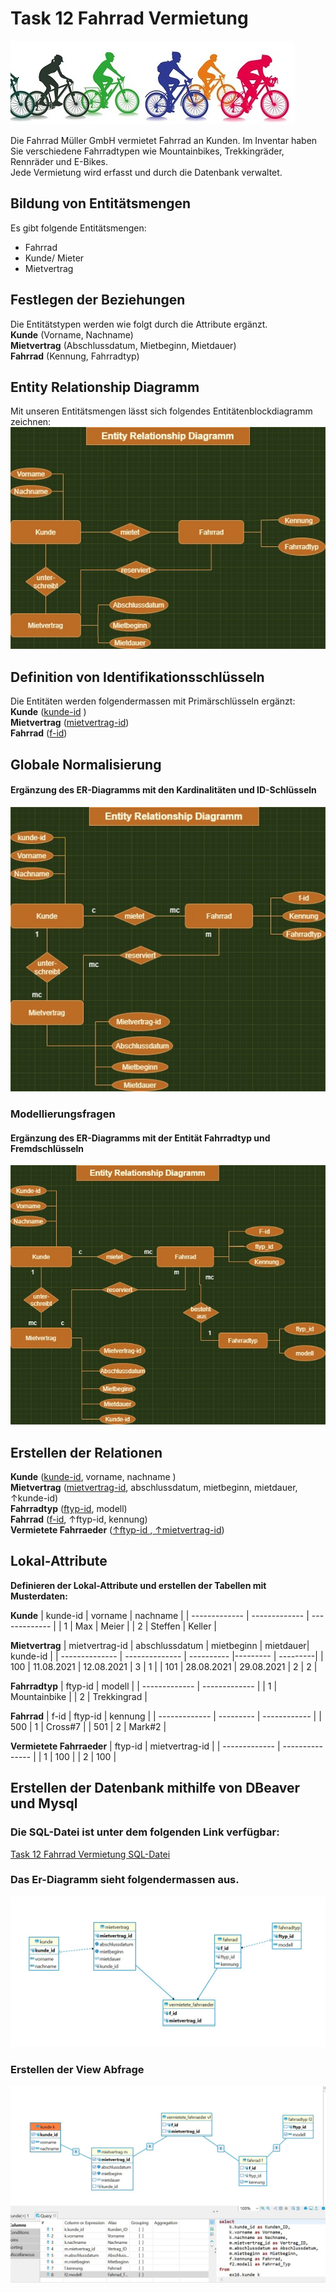 # Task 12 Fahrrad Vermietung
![Kurse](/Bilder/fahrraeder2.jpg)  

Die Fahrrad Müller GmbH vermietet Fahrrad an Kunden. Im Inventar haben Sie verschiedene Fahrradtypen wie Mountainbikes, Trekkingräder, Rennräder und E-Bikes.  
Jede Vermietung wird erfasst und durch die Datenbank verwaltet. 

## Bildung von Entitätsmengen
Es gibt folgende Entitätsmengen:
- Fahrrad
- Kunde/ Mieter
- Mietvertrag  
  
## Festlegen der Beziehungen  
Die Entitätstypen werden wie folgt durch die Attribute ergänzt.  
**Kunde** (Vorname, Nachname)   
**Mietvertrag** (Abschlussdatum, Mietbeginn, Mietdauer)   
**Fahrrad** (Kennung, Fahrradtyp)  

## Entity Relationship Diagramm  
Mit unseren Entitätsmengen lässt sich folgendes Entitätenblockdiagramm zeichnen:    
![erd3](/Bilder/erd-aufgabe3.jpg) 

## Definition von Identifikationsschlüsseln
Die Entitäten werden folgendermassen mit Primärschlüsseln ergänzt:    
**Kunde** (<ins>kunde-id</ins> )   
**Mietvertrag** (<ins>mietvertrag-id</ins>)   
**Fahrrad** (<ins>f-id</ins>)  

## Globale Normalisierung  
#### Ergänzung des ER-Diagramms mit den Kardinalitäten und ID-Schlüsseln
![erd5](/Bilder/erd-kardinalitaet.jpg) 

### Modellierungsfragen
#### Ergänzung des ER-Diagramms mit der Entität Fahrradtyp und Fremdschlüsseln
![erd-fahrradtyp](/Bilder/erd-fahrradtyp.jpg) 

## Erstellen der Relationen  
**Kunde** (<ins>kunde-id</ins>, vorname, nachname )   
**Mietvertrag** (<ins>mietvertrag-id</ins>, abschlussdatum, mietbeginn, mietdauer, ↑kunde-id)  
**Fahrradtyp** (<ins>ftyp-id</ins>, modell)     
**Fahrrad** (<ins>f-id</ins>, ↑ftyp-id, kennung)  
**Vermietete Fahrraeder** (<ins>↑ftyp-id </ins>,<ins> ↑mietvertrag-id</ins>)  

## Lokal-Attribute
**Definieren der Lokal-Attribute und erstellen der Tabellen mit Musterdaten:**  

**Kunde**
| kunde-id      |    vorname    |     nachname  |
| ------------- | ------------- | ------------- |
| 1             | Max           | Meier         |
| 2             | Steffen       | Keller        |  

**Mietvertrag**
| mietvertrag-id | abschlussdatum | mietbeginn | mietdauer| kunde-id |
| -------------- | -------------- | ---------- |--------- | ---------|
| 100            | 11.08.2021     | 12.08.2021 |   3      |     1    | 
| 101            | 28.08.2021     | 29.08.2021 |   2      |     2    |  

**Fahrradtyp**
| ftyp-id       |    modell     |
| ------------- | ------------- | 
| 1             | Mountainbike  | 
| 2             | Trekkingrad   |  

**Fahrrad**
| f-id      |    ftyp-id    |     kennung  |
| ------------- | --------- | ------------ |
| 500           | 1         | Cross#7       |
| 501           | 2         | Mark#2      | 

**Vermietete Fahrraeder**
| ftyp-id       | mietvertrag-id  |
| ------------- | --------------- | 
| 1             | 100               | 
| 2             | 100               |  


## Erstellen der Datenbank mithilfe von DBeaver und Mysql

### Die SQL-Datei ist unter dem folgenden Link verfügbar:    
[Task 12 Fahrrad Vermietung SQL-Datei](/Scripts/Task-12-Fahrrad-Vermietung.sql)

### Das Er-Diagramm sieht folgendermassen aus.
![erd diagramm ](/Bilder/erd12.jpg) 

### Erstellen der View Abfrage
![view12](/Bilder/view_12.jpg) 








  